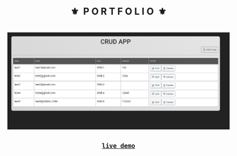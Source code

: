 <div align="center">
  <h2>⚜️&nbsp; P O R T F O L I O &nbsp;⚜️</h2>
</div>

<br/>

<div align="center">
  <img src="./.github/image.png" alt="project image" />
  
  <br />
  
  <h3 align="center">
    <strong>
      <code>&nbsp;<a href="">live demo</a>&nbsp;</code>
    </strong>
  </h3>
</div>